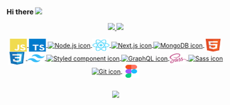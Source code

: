 ### Hi there <img src="https://raw.githubusercontent.com/kaueMarques/kaueMarques/master/hi.gif" width="30">

<!-- 
<a href="https://www.behance.net/gallery/87602523/Chill-Mario" target="_blank">
  <img src="https://mir-s3-cdn-cf.behance.net/project_modules/fs/22b22287602523.5dbd29081561d.gif"/>
</a>

<p align="right">Gif credit: <a href="https://www.behance.net/gallery/87602523/Chill-Mario" target="_blank">Pixel Jeff</a></p>
<br><br>
-->

<div align="center">
  <a href="https://github.com/lucianakyoko">
  <img height="180em" src="https://github-readme-stats.vercel.app/api?username=lucianakyoko&show_icons=true&rank_icon=github&theme=github_dark&include_all_commits=true&count_private=true"/>
  <img height="180em" src="https://github-readme-stats.vercel.app/api/top-langs/?username=lucianakyoko&layout=compact&langs_count=7&theme=github_dark"/>
</div>
  
<div style="display: inline_block" align="center"><br>
  <img align="center" alt="JavaScript icon" height="30" width="40" src="https://raw.githubusercontent.com/devicons/devicon/master/icons/javascript/javascript-plain.svg">
  <img align="center" alt="TypeScript icon" height="30" width="40" src="https://raw.githubusercontent.com/devicons/devicon/master/icons/typescript/typescript-plain.svg">
  <img align="center" alt="Node.js icon" height="30" width="40" src="https://cdn.jsdelivr.net/gh/devicons/devicon@latest/icons/nodejs/nodejs-original-wordmark.svg">
  <img align="center" alt="React icon" height="30" width="40" src="https://raw.githubusercontent.com/devicons/devicon/master/icons/react/react-original.svg">
  <img align="center" alt="Next.js icon" height="30" width="40" src="https://cdn.jsdelivr.net/gh/devicons/devicon@latest/icons/nextjs/nextjs-original.svg" />
  <img align="center" alt="MongoDB icon" height="30" width="40" src="https://cdn.jsdelivr.net/gh/devicons/devicon/icons/mongodb/mongodb-plain-wordmark.svg">
  <img align="center" alt="HTML icon" height="30" width="40" src="https://raw.githubusercontent.com/devicons/devicon/master/icons/html5/html5-original.svg">
  <img align="center" alt="CSS icon" height="30" width="40" src="https://raw.githubusercontent.com/devicons/devicon/master/icons/css3/css3-original.svg">
  <img align="center" alt="Tailwind" height="30" width="40" src="https://raw.githubusercontent.com/devicons/devicon/6910f0503efdd315c8f9b858234310c06e04d9c0/icons/tailwindcss/tailwindcss-original.svg">
  <img align="center" alt="Styled component icon" height="30" width="40" src="https://cdn.worldvectorlogo.com/logos/styled-components-1.svg">
  <img align="center" alt="GraphQL icon" height="30" width="40" src="https://cdn.jsdelivr.net/gh/devicons/devicon/icons/graphql/graphql-plain-wordmark.svg">
  <img align="center" alt="Sass icon" height="30" width="40" src="https://raw.githubusercontent.com/devicons/devicon/master/icons/sass/sass-original.svg">
  <link rel="stylesheet" type='text/css' href="https://cdn.jsdelivr.net/gh/devicons/devicon@latest/devicon.min.css" />
  <img align="center" alt="Sass icon" height="30" width="40" src="https://cdn.jsdelivr.net/gh/devicons/devicon@latest/icons/storybook/storybook-original.svg" />
  <img align="center" alt="Git icon" height="30" width="40" src="https://cdn.jsdelivr.net/gh/devicons/devicon/icons/git/git-original.svg">
  <img align="center" alt="Figma icon" height="30" width="40" src="https://raw.githubusercontent.com/devicons/devicon/master/icons/figma/figma-original.svg">
</div>

  ##
<div align="center"> 
  <a href="www.linkedin.com/in/lucianakyoko" target="_blank"><img src="https://img.shields.io/badge/LinkedIn-0077B5?style=for-the-badge&logo=linkedin&logoColor=white target="_blank"></a>
</div>
    

<!-- GitFolio:start
{
  "gitfolio": "on",
  "name": "Luciana Kyoko",
  "email": "meu@email.com",
  "tagline": "Front-End Developer",
  "avatar_url": "https://avatars.githubusercontent.com/u/69259218?v=4",
  "website": "https://lucianakyoko.vercel.app/",
  "githubUser": "lucianakyoko",
  "linkedinUser": "https://www.linkedin.com/in/lucianakyoko/",
  "about": "Apaixonada por código, movida pela curiosidade e dedicada a criar experiências únicas.\\nCada projeto que desenvolvo carrega uma parte de mim, são feitos com carinho, dedicação e o desejo constante de seguir evoluindo.\\nAcredito que a tecnologia é um campo onde nunca se para de aprender, e estou animada para ver onde essa jornada me levará.",
  "showStars": true,
  "showFollowers": true,
  "followers": 189,
  "following": 57,
  "themeId": "cyberpunk",
  "tech": ["React", "TypeScript", "Next.JS", "Node.js", "NestJS", "MongoDB", "TailwindCSS"],
  "projects": [
    {
      "id": 774354121,
      "repoName": "prosperizza",
      "url": "https://github.com/lucianakyoko/prosperizza",
      "stars": 0,
      "description": "Case: Pizzaria - Este projeto faz parte do programa Ponte, um projeto de iniciativa da ProsperTech",
      "image": "https://github.com/lucianakyoko/prosperizza/blob/main/.github/home-screenshot.png?raw=true",
      "techs": [
        "React",
        "Next.js14",
        "MongoDB Atlas",
        "Mongoose",
        "Axios",
        "TailwindCSS",
        "Figma"
      ],
      "deploy": "https://prosperizza.vercel.app/",
      "highlighted": true
    },
    {
      "id": 514075986,
      "repoName": "flappy-mario",
      "url": "https://github.com/lucianakyoko/flappy-mario",
      "stars": 2,
      "description": "Jogo baseado no já extinto Flappy Bird",
      "image": "https://raw.githubusercontent.com/lucianakyoko/flappy-mario/d12b2a3cb756a95c9c971c2e76cce99a2fa77450/.github/thumb.svg",
      "techs": [
        "JavaScript",
        "CanvasAPI",
        "Sprites",
        "Figma"
      ],
      "deploy": "https://flappy-mario.vercel.app/",
      "highlighted": true
    },
    {
      "id": 846196158,
      "repoName": "elementum-ds",
      "url": "https://github.com/lucianakyoko/elementum-ds",
      "stars": 0,
      "description": "Design System no front-end usando Storybooks, Next.js14 e TailwindCSS",
      "image": "https://raw.githubusercontent.com/lucianakyoko/elementum-ds/d7d38955014ad200abb92b39b346391cebfb81b3/.github/thumbnail.svg",
      "techs": [
        "Next.js14",
        "TypeScript",
        "TailwindCSS",
        "Storybook",
        "Figma"
      ],
      "deploy": "",
      "highlighted": false
    },
    {
      "id": 402834329,
      "repoName": "Sunnyside-agency-landing-page",
      "url": "https://github.com/lucianakyoko/Sunnyside-agency-landing-page",
      "stars": 0,
      "description": "This is a solution to the [Sunnyside agency landing page challenge on Frontend Mentor]",
      "image": "https://raw.githubusercontent.com/lucianakyoko/Sunnyside-agency-landing-page/34f452287b946e2e24ec647ec0ea457d42ab6af7/github/Thumb.svg",
      "techs": [
        "JavaScript",
        "Sass",
        "Metodologia BEM"
      ],
      "deploy": "https://sunnyside-agency-lk.netlify.app/",
      "highlighted": true
    },
    {
      "id": 377681183,
      "repoName": "3D-Card-Hover-Effect",
      "url": "https://github.com/lucianakyoko/3D-Card-Hover-Effect",
      "stars": 10,
      "description": "Efeito 3D no cartão usando JavaScript",
      "image": "https://github.com/lucianakyoko/3D-Card-Hover-Effect/blob/main/Capturar.JPG?raw=true",
      "techs": [
        "JavaScript",
        "HTML",
        "CSS"
      ],
      "deploy": "https://supermario-3dcard.netlify.app/",
      "highlighted": false
    },
    {
      "id": 355571250,
      "repoName": "Card-game-Super-Trunfo-CDZ",
      "url": "https://github.com/lucianakyoko/Card-game-Super-Trunfo-CDZ",
      "stars": 5,
      "description": "Jogo de cartas inspirado no Super Trunfo da Grow",
      "image": "https://raw.githubusercontent.com/lucianakyoko/Card-game-Super-Trunfo-CDZ/main/.github/thumb.png",
      "techs": [
        "JavaScript",
        "CSS3",
        "HTML5"
      ],
      "deploy": "https://supertrunfo-cdz.netlify.app/",
      "highlighted": false
    },
    {
      "id": 401813432,
      "repoName": "CaptainMarvel-3D",
      "url": "https://github.com/lucianakyoko/CaptainMarvel-3D",
      "stars": 1,
      "description": "Animação e Paralaxe",
      "image": "",
      "techs": [
        "JavaScript",
        "Sass",
        "Figma"
      ],
      "deploy": "https://captainmarvel-parallax.netlify.app/",
      "highlighted": false
    }
  ]
}
GitFolio:end -->
